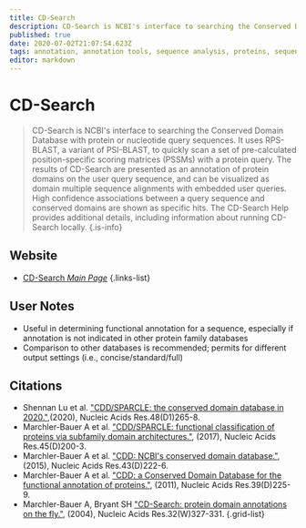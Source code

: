```yaml
---
title: CD-Search
description: CD-Search is NCBI's interface to searching the Conserved Domain Database with protein or nucleotide query sequences.
published: true
date: 2020-07-02T21:07:54.623Z
tags: annotation, annotation tools, sequence analysis, proteins, sequence similarity, database, sequence annotation, functional annotation
editor: markdown
---
```


# CD-Search

> CD-Search is NCBI's interface to searching the Conserved Domain Database with protein or nucleotide query sequences. It uses RPS-BLAST, a variant of PSI-BLAST, to quickly scan a set of pre-calculated position-specific scoring matrices (PSSMs) with a protein query. The results of CD-Search are presented as an annotation of protein domains on the user query sequence, and can be visualized as domain multiple sequence alignments with embedded user queries. High confidence associations between a query sequence and conserved domains are shown as specific hits. The CD-Search Help provides additional details, including information about running CD-Search locally.
{.is-info}



## Website

- [CD-Search *Main Page*](https://www.ncbi.nlm.nih.gov/Structure/cdd/wrpsb.cgi)
{.links-list}

## User Notes
- Useful in determining functional annotation for a sequence, especially if annotation is not indicated in other protein family databases
- Comparison to other databases is recommended; permits for different output settings (i.e., concise/standard/full)


## Citations

- Shennan Lu et al. ["CDD/SPARCLE: the conserved domain database in 2020."](https://academic.oup.com/nar/article/48/D1/D265/5645006),(2020),  Nucleic Acids Res.48(D1)265-8.
-	Marchler-Bauer A et al. ["CDD/SPARCLE: functional classification of proteins via subfamily domain architectures."](https://academic.oup.com/nar/article/45/D1/D200/2605748), (2017), Nucleic Acids Res.45(D)200-3.
-	Marchler-Bauer A et al. ["CDD: NCBI's conserved domain database."](https://academic.oup.com/nar/article/43/D1/D222/2439461), (2015), Nucleic Acids Res.43(D)222-6.
-	Marchler-Bauer A et al. ["CDD: a Conserved Domain Database for the functional annotation of proteins."](https://academic.oup.com/nar/article/39/suppl_1/D225/2507607), (2011), Nucleic Acids Res.39(D)225-9.
-	Marchler-Bauer A, Bryant SH ["CD-Search: protein domain annotations on the fly."](https://academic.oup.com/nar/article/32/suppl_2/W327/1040692), (2004), Nucleic Acids Res.32(W)327-331.
{.grid-list}